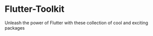 # Flutter-Toolkit
Unleash the power of Flutter with these collection of cool and exciting packages


